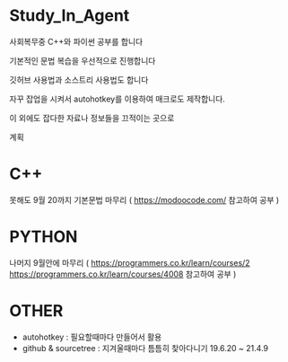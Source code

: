 # Study_In_Agent
사회복무중 C++와 파이썬 공부를 합니다

기본적인 문법 복습을 우선적으로 진행합니다

깃허브 사용법과 소스트리 사용법도 합니다

자꾸 잡업을 시켜서 autohotkey를 이용하여 매크로도 제작합니다.

이 외에도 잡다한 자료나 정보들을 끄적이는 곳으로 

계획
# C++
못해도 9월 20까지 기본문법 마무리  ( https://modoocode.com/ 참고하여 공부 )
# PYTHON
나머지 9월안에 마무리 ( https://programmers.co.kr/learn/courses/2 https://programmers.co.kr/learn/courses/4008 참고하여 공부 )
# OTHER
- autohotkey : 필요할때마다 만들어서 활용
- github & sourcetree : 지겨울때마다 틈틈히 찾아다니기
19.6.20 ~ 21.4.9 
